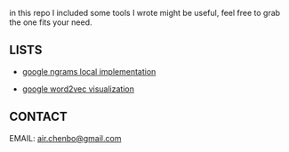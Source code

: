 in this repo I included some tools I wrote might be useful, feel free to grab the one fits your need.

## LISTS
*  [google ngrams local implementation](google-ngrams)

*  [google word2vec visualization](google-word2vec-visual)


## CONTACT <br>
EMAIL: air.chenbo@gmail.com

